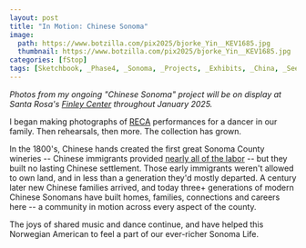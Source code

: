 ```yaml
---
layout: post
title: "In Motion: Chinese Sonoma"
image:
  path: https://www.botzilla.com/pix2025/bjorke_Yin__KEV1685.jpg
  thumbnail: https://www.botzilla.com/pix2025/bjorke_Yin__KEV1685.jpg
categories: [fStop]
tags: [Sketchbook, _Phase4, _Sonoma, _Projects, _Exhibits, _China, _SeeSee]
---
```


_Photos from my ongoing "Chinese Sonoma" project will be on display at Santa Rosa's [Finley Center](https://www.srcity.org/2110/Finley-Community-Center) throughout January 2025._

<!--more-->

I began making photographs of [RECA](http://www.recacenter.org/) performances for a dancer in our family. Then rehearsals, then more. The collection has grown.

In the 1800's, Chinese hands created the first great Sonoma County wineries -- Chinese immigrants provided [nearly all of the labor](https://thisdayinwinehistory.com/forgotten-history-of-chinese-immigrants-sonoma/) -- but they built no lasting Chinese settlement. Those early immigrants weren't allowed to own land, and in less than a generation they'd mostly departed. A century later new Chinese families arrived, and today three+ generations of modern Chinese Sonomans have built homes, families, connections and careers here -- a community in motion across every aspect of the county.

The joys of shared music and dance continue, and have helped this Norwegian American to  feel a part of our ever-richer Sonoma Life.



